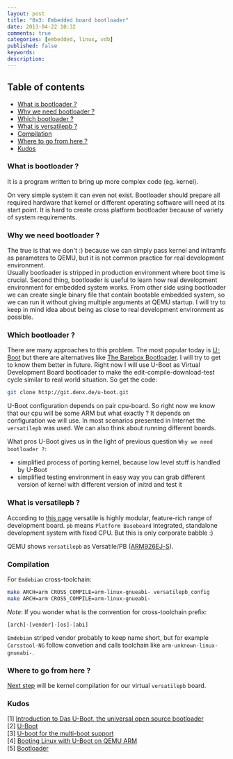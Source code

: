 ```yaml
---
layout: post
title: "0x3: Embedded board bootloader"
date: 2013-04-22 10:32
comments: true
categories: [embedded, linux, vdb]
published: false
keywords:
description:
---
```

## Table of contents ##

* [What is bootloader ?](/blog/2013/04/22/embedded-board-bootloader/#what-is-bootloader)
* [Why we need bootloader ?](/blog/2013/04/22/embedded-board-bootloader/#why-we-need-bootloader)
* [Which bootloader ?](/blog/2013/04/22/embedded-board-bootloader/#which-bootloader)
* [What is versatilepb ?](/blog/2013/04/22/embedded-board-bootloader/#what-is-versatilepb)
* [Compilation](/blog/2013/04/22/embedded-board-bootloader/#compilation)
* [Where to go from here ?](/blog/2013/04/22/embedded-board-bootloader/#where-to-go-from-here)
* [Kudos](/blog/2013/04/22/embedded-board-bootloader/#kudos)

<a id="what-is-bootloader"></a>
### What is bootloader ? ###
It is a program written to bring up more complex code (eg. kernel). 

On very simple system it can even not exist. Bootloader should prepare all 
required hardware that kernel or different operating software will need at its 
start point. It is hard to create cross platform bootloader because of variety 
of system requirements.

<a id="why-we-need-bootloader"></a>
### Why we need bootloader ? ###
The true is that we don't :) because we can simply pass kernel and initramfs as 
parameters to QEMU, but it is not common practice for real development environment.  
Usually bootloader is stripped in production environment where boot time is 
crucial. Second thing, bootloader is useful to learn how real development 
environment for embedded system works. From other side using bootloader we can 
create single binary file that contain bootable embedded system, so we can run 
it without giving multiple arguments at QEMU startup. I will try to keep in mind 
idea about being as close to real development environment as possible.

<a id="which-bootloader"></a>
### Which bootloader ? ###
There are many approaches to this problem. The most popular today is 
[U-Boot](http://www.denx.de/wiki/U-Boot) but there are alternatives like [The Barebox Bootloader](http://www.barebox.org/).
I will try to get to know them better in future. Right now I will use U-Boot as
Virtual Development Board bootloader to make the edit-compile-download-test cycle 
similar to real world situation. So get the code:
```bash
git clone http://git.denx.de/u-boot.git
```

U-Boot configuration depends on pair cpu-board. So right now we know that our 
cpu will be some ARM but what exactly ? It depends on configuration we will use. 
In most scenarios presented in Internet the `versatilepb` was used. We can also 
think about running different boards.

What pros U-Boot gives us in the light of previous question `Why we need 
bootloader ?`:
* simplified process of porting kernel, because low level stuff is handled by 
U-Boot
* simplified testing environment in easy way you can grab different version of 
  kernel with different version of initrd and test it


<a id="what-is-versatilepb"></a>
### What is versatilepb ? ###
According to [this page](http://www.arm.com/products/tools/development-boards/versatile/index.php)
versatile is highly modular, feature-rich range of development board. `pb`
means `Platform Baseboard` integrated, standalone development system with fixed 
CPU. But this is only corporate babble :)

QEMU shows `versatilepb` as Versatile/PB 
([ARM926EJ-S](http://www.arm.com/products/processors/classic/arm9/arm926.php)).

<a id="compilation"></a>
### Compilation ###
For `Emdebian` cross-toolchain:
```bash
make ARCH=arm CROSS_COMPILE=arm-linux-gnueabi- versatilepb_config
make ARCH=arm CROSS_COMPILE=arm-linux-gnueabi-
```

_Note_: If you wonder what is the convention for cross-toolchain prefix:
```
[arch]-[vendor]-[os]-[abi]
```
`Emdebian` striped vendor probably to keep name short, but for example 
`Corsstool-NG` follow convetion and calls toolchain like 
`arm-unknown-linux-gnueabi-`.

<a id="where-to-go-from-here"></a>
### Where to go from here ? ###
[Next step](/blog/2013/04/22/linux-kernel-for-embedded-system) will be kernel compilation for our virtual `versatilepb` board.

<a id="kudos"></a>
### Kudos ###

[1] [Introduction to Das U-Boot, the universal open source bootloader](http://www.linuxfordevices.com/c/a/Linux-For-Devices-Articles/Introduction-to-Das-UBoot-the-universal-open-source-bootloader/)</br>
[2] [U-Boot](http://www.denx.de/wiki/U-Boot)</br>
[3] [U-boot for the multi-boot support](http://forum.xda-developers.com/showthread.php?t=2201146)</br>
[4] [Booting Linux with U-Boot on QEMU ARM](http://balau82.wordpress.com/2010/04/12/booting-linux-with-u-boot-on-qemu-arm/)</br>
[5] [Bootloader](http://wiki.osdev.org/Bootloader)</br>

